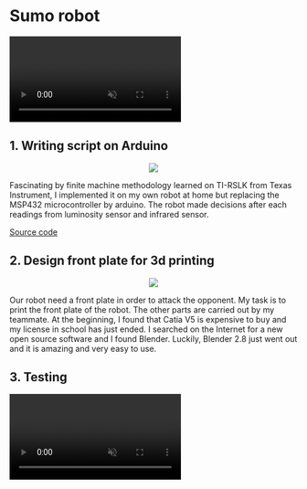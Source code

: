 # Sumo robot

<video controls muted>
  <source src="https://video.wixstatic.com/video/ee9a71_11ab2e62fc6f4737a08cdf7317ce9403/720p/mp4/file.mp4">
</video>

## 1. Writing script on Arduino

<p align="center">
<img src="https://static.wixstatic.com/media/ee9a71_cc0e458f05f34d3f810766b9d9f0068f~mv2.png/v1/fill/w_467,h_458,al_c,lg_1,q_85,enc_auto/ee9a71_cc0e458f05f34d3f810766b9d9f0068f~mv2.png" />
</p>

Fascinating by finite machine methodology learned on TI-RSLK from Texas Instrument,
I implemented it on my own robot at home but replacing the MSP432 microcontroller by arduino.
The robot made decisions after each readings from luminosity sensor and infrared sensor.

[Source code](https://github.com/CaoKha/SumoRobot)

## 2. Design front plate for 3d printing

<p align="center">
<img src="https://static.wixstatic.com/media/ee9a71_7c44bdd21b6447fab44ac622f119a848~mv2.png/v1/fill/w_569,h_859,al_c,q_90,enc_auto/ee9a71_7c44bdd21b6447fab44ac622f119a848~mv2.png" />
</p>

Our robot need a front plate in order to attack the opponent. My task is to print the front plate of the robot. The other parts are carried out by my teammate.
At the beginning, I found that Catia V5 is expensive to buy and my license in school has just ended.
I searched on the Internet for a new open source software and I found Blender.
Luckily, Blender 2.8 just went out and it is amazing and very easy to use.

## 3. Testing

<video controls muted>
  <source src="https://video.wixstatic.com/video/ee9a71_9abe7b5120714381813439a306a70e83/720p/mp4/file.mp4">
</video>
